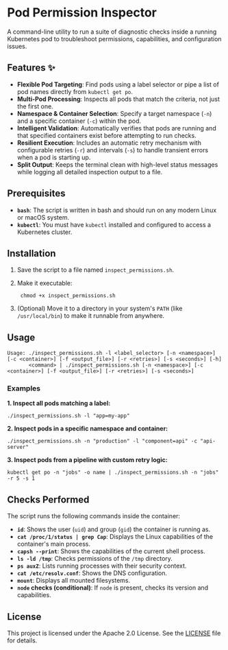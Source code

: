 # Pod Permission Inspector

A command-line utility to run a suite of diagnostic checks inside a running Kubernetes pod to troubleshoot permissions, capabilities, and configuration issues.

## Features ✨

- **Flexible Pod Targeting**: Find pods using a label selector or pipe a list of pod names directly from `kubectl get po`.
- **Multi-Pod Processing**: Inspects all pods that match the criteria, not just the first one.
- **Namespace & Container Selection**: Specify a target namespace (`-n`) and a specific container (`-c`) within the pod.
- **Intelligent Validation**: Automatically verifies that pods are running and that specified containers exist before attempting to run checks.
- **Resilient Execution**: Includes an automatic retry mechanism with configurable retries (`-r`) and intervals (`-s`) to handle transient errors when a pod is starting up.
- **Split Output**: Keeps the terminal clean with high-level status messages while logging all detailed inspection output to a file.

## Prerequisites

- **`bash`**: The script is written in bash and should run on any modern Linux or macOS system.
- **`kubectl`**: You must have `kubectl` installed and configured to access a Kubernetes cluster.

## Installation

1. Save the script to a file named `inspect_permissions.sh`.
2. Make it executable:

        chmod +x inspect_permissions.sh

3. (Optional) Move it to a directory in your system's `PATH` (like `/usr/local/bin`) to make it runnable from anywhere.

## Usage

    Usage: ./inspect_permissions.sh -l <label_selector> [-n <namespace>] [-c <container>] [-f <output_file>] [-r <retries>] [-s <seconds>] [-h]
           <command> | ./inspect_permissions.sh [-n <namespace>] [-c <container>] [-f <output_file>] [-r <retries>] [-s <seconds>]

### Examples

**1. Inspect all pods matching a label:**

    ./inspect_permissions.sh -l "app=my-app"

**2. Inspect pods in a specific namespace and container:**

    ./inspect_permissions.sh -n "production" -l "component=api" -c "api-server"

**3. Inspect pods from a pipeline with custom retry logic:**

    kubectl get po -n "jobs" -o name | ./inspect_permissions.sh -n "jobs" -r 5 -s 1

## Checks Performed

The script runs the following commands inside the container:

- **`id`**: Shows the user (`uid`) and group (`gid`) the container is running as.
- **`cat /proc/1/status | grep Cap`**: Displays the Linux capabilities of the container's main process.
- **`capsh --print`**: Shows the capabilities of the current shell process.
- **`ls -ld /tmp`**: Checks permissions of the `/tmp` directory.
- **`ps auxZ`**: Lists running processes with their security context.
- **`cat /etc/resolv.conf`**: Shows the DNS configuration.
- **`mount`**: Displays all mounted filesystems.
- **`node` checks (conditional)**: If `node` is present, checks its version and capabilities.

## License

This project is licensed under the Apache 2.0 License. See the [LICENSE](../../LICENSE) file for details.
